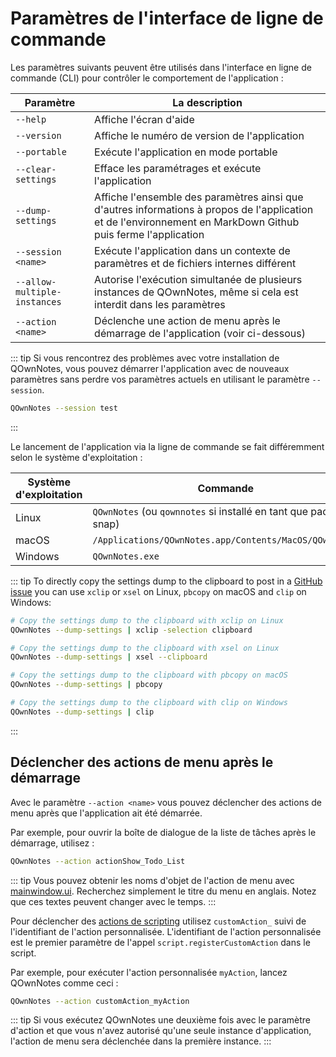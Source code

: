 # Paramètres de l'interface de ligne de commande

Les paramètres suivants peuvent être utilisés dans l'interface en ligne de commande (CLI) pour contrôler le comportement de l'application :

| Paramètre                    | La description                                                                                                                                                |
| ---------------------------- | ------------------------------------------------------------------------------------------------------------------------------------------------------------- |
| `--help`                     | Affiche l'écran d'aide                                                                                                                                        |
| `--version`                  | Affiche le numéro de version de l'application                                                                                                                 |
| `--portable`                 | Exécute l'application en mode portable                                                                                                                        |
| `--clear-settings`           | Efface les paramétrages et exécute l'application                                                                                                              |
| `--dump-settings`            | Affiche l'ensemble des paramètres ainsi que d'autres informations à propos de l'application et de l'environnement en MarkDown Github puis ferme l'application |
| `--session <name>`     | Exécute l'application dans un contexte de paramètres et de fichiers internes différent                                                                        |
| `--allow-multiple-instances` | Autorise l'exécution simultanée de plusieurs instances de QOwnNotes, même si cela est interdit dans les paramètres                                            |
| `--action <name>`      | Déclenche une action de menu après le démarrage de l'application (voir ci-dessous)                                                                            |

::: tip
Si vous rencontrez des problèmes avec votre installation de QOwnNotes, vous pouvez démarrer l'application avec de nouveaux paramètres sans perdre vos paramètres actuels en utilisant le paramètre `--session`.

```bash
QOwnNotes --session test
```
:::

Le lancement de l'application via la ligne de commande se fait différemment selon le système d'exploitation :

| Système d'exploitation | Commande                                                         |
| ---------------------- | ---------------------------------------------------------------- |
| Linux                  | `QOwnNotes` (ou `qownnotes` si installé en tant que paquet snap) |
| macOS                  | `/Applications/QOwnNotes.app/Contents/MacOS/QOwnNotes`           |
| Windows                | `QOwnNotes.exe`                                                  |

::: tip
To directly copy the settings dump to the clipboard to post in a [GitHub issue](https://github.com/pbek/QOwnNotes/issues) you can use `xclip` or `xsel` on Linux, `pbcopy` on macOS and `clip` on Windows:

```bash
# Copy the settings dump to the clipboard with xclip on Linux
QOwnNotes --dump-settings | xclip -selection clipboard

# Copy the settings dump to the clipboard with xsel on Linux
QOwnNotes --dump-settings | xsel --clipboard

# Copy the settings dump to the clipboard with pbcopy on macOS
QOwnNotes --dump-settings | pbcopy

# Copy the settings dump to the clipboard with clip on Windows
QOwnNotes --dump-settings | clip
```
:::

## Déclencher des actions de menu après le démarrage

Avec le paramètre `--action <name>` vous pouvez déclencher des actions de menu après que l'application ait été démarrée.

Par exemple, pour ouvrir la boîte de dialogue de la liste de tâches après le démarrage, utilisez :

```bash
QOwnNotes --action actionShow_Todo_List
```

::: tip
Vous pouvez obtenir les noms d'objet de l'action de menu avec [mainwindow.ui](https://github.com/pbek/QOwnNotes/blob/main/src/mainwindow.ui). Recherchez simplement le titre du menu en anglais. Notez que ces textes peuvent changer avec le temps.
:::

Pour déclencher des [actions de scripting](../scripting/methods-and-objects.md#registering-a-custom-action) utilisez `customAction_` suivi de l'identifiant de l'action personnalisée. L'identifiant de l'action personnalisée est le premier paramètre de l'appel `script.registerCustomAction` dans le script.

Par exemple, pour exécuter l'action personnalisée `myAction`, lancez QOwnNotes comme ceci :

```bash
QOwnNotes --action customAction_myAction
```

::: tip
Si vous exécutez QOwnNotes une deuxième fois avec le paramètre d'action et que vous n'avez autorisé qu'une seule instance d'application, l'action de menu sera déclenchée dans la première instance.
:::
